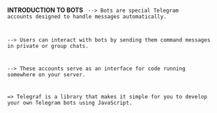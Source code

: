 <B>INTRODUCTION TO BOTS</B>
<CODE>
--> Bots are special Telegram accounts designed to handle messages automatically. 

--> Users can interact with bots by sending them command messages in private or group chats.

--> These accounts serve as an interface for code running somewhere on your server.

=> Telegraf is a library that makes it simple for you to develop your own Telegram bots using JavaScript.

</CODE>
